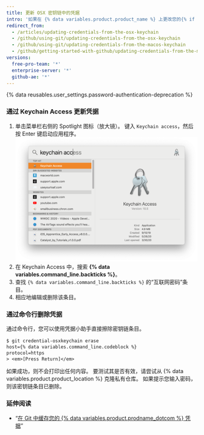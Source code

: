```yaml
---
title: 更新 OSX 密钥链中的凭据
intro: '如果在 {% data variables.product.product_name %} 上更改您的{% if currentVersion != "github-ae@latest" %}用户名、密码或{% endif %}个人访问令牌，您需要在 "git-credit al-osxkeychain" 小助手中更新您保存的凭据。'
redirect_from:
  - /articles/updating-credentials-from-the-osx-keychain
  - /github/using-git/updating-credentials-from-the-osx-keychain
  - /github/using-git/updating-credentials-from-the-macos-keychain
  - /github/getting-started-with-github/updating-credentials-from-the-macos-keychain
versions:
  free-pro-team: '*'
  enterprise-server: '*'
  github-ae: '*'
---
```


{% data reusables.user_settings.password-authentication-deprecation %}

### 通过 Keychain Access 更新凭据

1. 单击菜单栏右侧的 Spotlight 图标（放大镜）。 键入 `Keychain access`，然后按 Enter 键启动应用程序。 ![Spotlight 搜索栏](/assets/images/help/setup/keychain-access.png)
2. 在 Keychain Access 中，搜索 **{% data variables.command_line.backticks %}**。
3. 查找 `{% data variables.command_line.backticks %}` 的“互联网密码”条目。
4. 相应地编辑或删除该条目。

### 通过命令行删除凭据

通过命令行，您可以使用凭据小助手直接擦除密钥链条目。

```shell
$ git credential-osxkeychain erase
host={% data variables.command_line.codeblock %}
protocol=https
> <em>[Press Return]</em>
```

如果成功，则不会打印出任何内容。 要测试其是否有效，请尝试从 {% data variables.product.product_location %} 克隆私有仓库。 如果提示您输入密码，则该密钥链条目已删除。

### 延伸阅读

- “[在 Git 中缓存您的 {% data variables.product.prodname_dotcom %} 凭据](/github/getting-started-with-github/caching-your-github-credentials-in-git/)”
